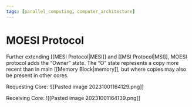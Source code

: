 ```yaml
---
tags: [parallel_computing, computer_architecture]
---
```


# MOESI Protocol

Further extending [[MESI Protocol|MESI]] and [[MSI Protocol|MSI]], MOESI protocol adds the “Owner” state. The “O” state represents a copy more recent than in main [[Memory Block|memory]], but where copies may also be present in other cores.

Requesting Core:
![[Pasted image 20231001164129.png]]

Receiving Core:
![[Pasted image 20231001164139.png]]